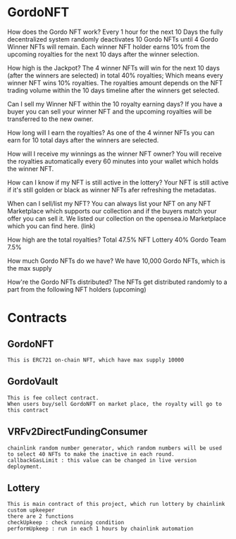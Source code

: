 # GordoNFT
How does the Gordo NFT work? 
Every 1 hour for the next 10 Days the fully decentralized system randomly deactivates 10 Gordo NFTs until 4 Gordo Winner NFTs will remain. Each winner NFT holder earns 10% from the upcoming royalties for the next 10 days after the winner selection. 

How high is the Jackpot?
The 4 winner NFTs will win for the next 10 days (after the winners are selected) in total 40% royalties; Which means every winner NFT wins 10% royalties. The royalties amount depends on the NFT trading volume within the 10 days timeline after the winners get selected.

Can I sell my Winner NFT within the 10 royalty earning days?
If you have a buyer you can sell your winner NFT and the upcoming royalties will be transferred to the new owner.

How long will I earn the royalties?
As one of the 4 winner NFTs you can earn for 10 total days after the winners are selected.

How will I receive my winnings as the winner NFT owner?
You will receive the royalties automatically every 60 minutes into your wallet which holds the winner NFT.

How can I know if my NFT is still active in the lottery?
Your NFT is still active if it's still golden or black as winner NFTs afer refreshing the metadatas. 

When can I sell/list my NFT?
You can always list your NFT on any NFT Marketplace which supports our collection and if the buyers match your offer you can sell it. We listed our collection on the opensea.io Marketplace which you can find here. (link)

How high are the total royalties?
Total 47.5%
NFT Lottery 40%
Gordo Team 7.5%

How much Gordo NFTs do we have?
We have 10,000 Gordo NFTs, which is the max supply

How're the Gordo NFTs distributed?
The NFTs get distributed randomly to a part from the following NFT holders (upcoming)

# Contracts
## GordoNFT
    This is ERC721 on-chain NFT, which have max supply 10000
## GordoVault
    This is fee collect contract. 
    When users buy/sell GordoNFT on market place, the royalty will go to this contract
## VRFv2DirectFundingConsumer
    chainlink random number generator, which random numbers will be used to select 40 NFTs to make the inactive in each round.
    callbackGasLimit : this value can be changed in live version deployment.
## Lottery
    This is main contract of this project, which run lottery by chainlink custom upkeeper
    there are 2 functions 
    checkUpkeep : check running condition
    performUpkeep : run in each 1 hours by chainlink automation

